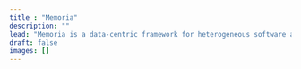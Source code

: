 ```yaml
---
title : "Memoria"
description: ""
lead: "Memoria is a data-centric framework for heterogeneous software and hardware co-development."
draft: false
images: []
---
```

